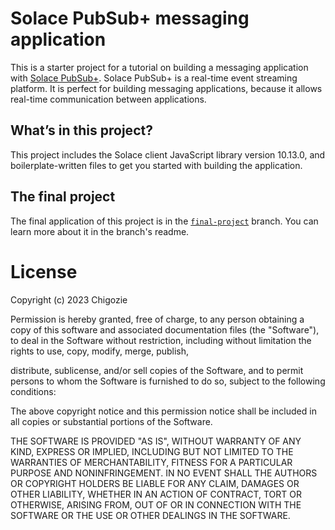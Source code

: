 # Solace PubSub+ messaging application

This is a starter project for a tutorial on building a messaging application with [Solace PubSub+](https://www.solace.dev/). Solace PubSub+ is a real-time event streaming platform. It is perfect for building messaging applications, because it allows real-time communication between applications.


## What’s in this project?

This project includes the Solace client JavaScript library version 10.13.0, and boilerplate-written files to get you started with building the application.

## The final project

The final application of this project is in the [`final-project`](https://github.com/TheGhoulRe/solace-messaging-application/tree/final-project) branch. You can learn more about it in the branch's readme.

# License

Copyright (c) 2023 Chigozie

Permission is hereby granted, free of charge, to any person obtaining a copy of this software and associated documentation files (the "Software"), to deal in the Software without restriction, including without limitation the rights to use, copy, modify, merge, publish,

distribute, sublicense, and/or sell copies of the Software, and to permit persons to whom the Software is furnished to do so, subject to the following conditions:

The above copyright notice and this permission notice shall be included in all copies or substantial portions of the Software.

THE SOFTWARE IS PROVIDED "AS IS", WITHOUT WARRANTY OF ANY KIND, EXPRESS OR IMPLIED, INCLUDING BUT NOT LIMITED TO THE WARRANTIES OF MERCHANTABILITY, FITNESS FOR A PARTICULAR PURPOSE AND NONINFRINGEMENT. IN NO EVENT SHALL THE AUTHORS OR COPYRIGHT HOLDERS BE LIABLE FOR ANY CLAIM, DAMAGES OR OTHER LIABILITY, WHETHER IN AN ACTION OF CONTRACT, TORT OR OTHERWISE, ARISING FROM, OUT OF OR IN CONNECTION WITH THE SOFTWARE OR THE USE OR OTHER DEALINGS IN THE SOFTWARE.

